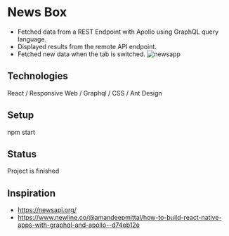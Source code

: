 # News Box
- Fetched data from a REST Endpoint with Apollo using GraphQL query language.
- Displayed results from the remote API endpoint.
- Fetched new data when the tab is switched.
![newsapp](https://user-images.githubusercontent.com/60532954/103606546-071e2880-4f5a-11eb-8508-090269ee4a0c.png)
## Technologies
React / Responsive Web / Graphql / CSS / Ant Design

## Setup
npm start <br />

## Status 
Project is finished

## Inspiration
- https://newsapi.org/
- https://www.newline.co/@amandeepmittal/how-to-build-react-native-apps-with-graphql-and-apollo--d74eb12e


